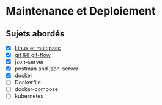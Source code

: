 # Maintenance et Deploiement

## Sujets abordés

- [x] [Linux et multipass](https://github.com/djimondev/CESI-Lille-Maintenace-et-Deploiement---RIL-21/blob/main/1.%20Multipass/0_installation.md)
- [x] [git && git-flow](https://github.com/djimondev/CESI-Lille-Maintenace-et-Deploiement---RIL-21/blob/main/2.%20git-flow/0_git_flow.md)
- [x] json-server
- [x] postman and json-server
- [x] docker
- [ ] Dockerfile
- [ ] docker-compose
- [ ] kubernetes
